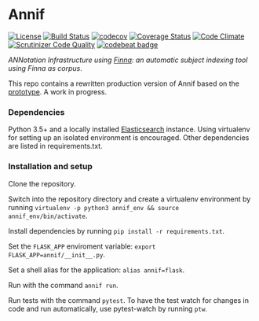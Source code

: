 # Annif

[![License](https://img.shields.io/badge/License-Apache%202.0-blue.svg)](https://opensource.org/licenses/Apache-2.0)
[![Build Status](https://travis-ci.org/NatLibFi/Annif.svg?branch=master)](https://travis-ci.org/NatLibFi/Annif?branch=master)
[![codecov](https://codecov.io/gh/NatLibFi/Annif/branch/master/graph/badge.svg)](https://codecov.io/gh/NatLibFi/Annif)
[![Coverage Status](https://coveralls.io/repos/github/NatLibFi/Annif/badge.svg)](https://coveralls.io/github/NatLibFi/Annif)
[![Code Climate](https://codeclimate.com/github/NatLibFi/Annif/badges/gpa.svg)](https://codeclimate.com/github/NatLibFi/Annif)
[![Scrutinizer Code Quality](https://scrutinizer-ci.com/g/NatLibFi/Annif/badges/quality-score.png?b=master)](https://scrutinizer-ci.com/g/NatLibFi/Annif/?branch=master)
[![codebeat badge](https://codebeat.co/badges/e496f151-93db-4f0e-9e30-bc3339e58ca4)](https://codebeat.co/projects/github-com-natlibfi-annif-master)

*ANNotation Infrastructure using [Finna](https://finna.fi): an automatic subject indexing tool using Finna as corpus*.

This repo contains a rewritten production version of Annif based on the [prototype](https://github.com/osma/annif).
A work in progress.

### Dependencies

Python 3.5+ and a locally installed [Elasticsearch](https://www.elastic.co/products/elasticsearch) instance. Using virtualenv for setting up an isolated environment is encouraged. Other dependencies are listed in requirements.txt.

### Installation and setup

Clone the repository.

Switch into the repository directory and create a virtualenv environment by running `virtualenv -p python3 annif_env && source annif_env/bin/activate`.

Install dependencies by running `pip install -r requirements.txt`.

Set the `FLASK_APP` enviroment variable: `export FLASK_APP=annif/__init__.py`.

Set a shell alias for the application: `alias annif=flask`.

Run with the command `annif run`.

Run tests with the command `pytest`. To have the test watch for changes in code
and run automatically, use pytest-watch by running `ptw`.
